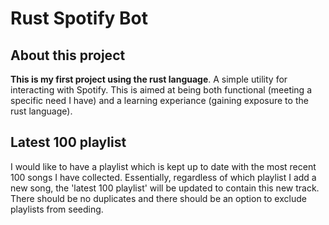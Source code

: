 # Rust Spotify Bot

## About this project
**This is my first project using the rust language**. A simple utility for interacting with Spotify.
This is aimed at being both functional (meeting a specific need I have) and a learning experiance (gaining
exposure to the rust language).

## Latest 100 playlist
I would like to have a playlist which is kept up to date with the most recent 100 songs I have collected.
Essentially, regardless of which playlist I add a new song, the 'latest 100 playlist' will be updated to
contain this new track.
There should be no duplicates and there should be an option to exclude playlists from seeding.